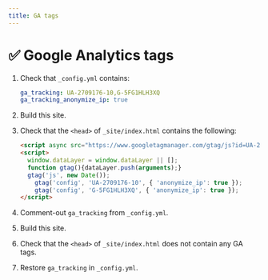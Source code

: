 ```yaml
---
title: GA tags
---
```


# ✅ Google Analytics tags

1.  Check that `_config.yml` contains:
    
    ```yaml
    ga_tracking: UA-2709176-10,G-5FG1HLH3XQ
    ga_tracking_anonymize_ip: true
    ```

1.  Build this site.

1.  Check that the `<head>` of `_site/index.html` contains the following:

    ```html
    <script async src="https://www.googletagmanager.com/gtag/js?id=UA-2709176-10"></script>
    <script>
      window.dataLayer = window.dataLayer || [];
      function gtag(){dataLayer.push(arguments);}
      gtag('js', new Date());
        gtag('config', 'UA-2709176-10', { 'anonymize_ip': true });
        gtag('config', 'G-5FG1HLH3XQ', { 'anonymize_ip': true });
    </script>
    ```

1.  Comment-out `ga_tracking` from `_config.yml`.

1.  Build this site.

1.  Check that the `<head>` of `_site/index.html` does not contain any GA tags.

1.  Restore `ga_tracking` in `_config.yml`.
